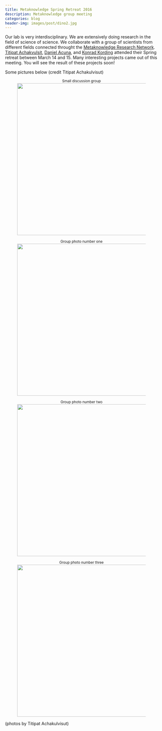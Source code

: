 ```yaml
---
title: Metaknowledge Spring Retreat 2016
description: Metaknowledge group meeting
categories: blog
header-img: images/post/dino2.jpg
---
```


Our lab is very interdisciplinary. We are extensively doing research in the field of
science of science. We collaborate with a group of scientists from different fields connected throught the
[Metaknowledge Research Network](http://www.knowledgelab.org/people/researchers/).
[Titipat Achakvulsit](/people/titipat_achakulvisut/), [Daniel Acuna](/people/daniel_e_acuna/), and
[Konrad Kording](/people/konrad_kording/) attended their Spring retreat
between March 14 and 15. Many interesting projects came out of this meeting. You will see
the result of these projects soon!

Some pictures below (credit Titipat Achakulvisut)

<figure><center>
  <sup>Small discussion group</sup>
  <img width="500" src="{{site.baseurl}}/images/post/metaknowledge_2016/1.jpg" data-action="zoom">
</center></figure>

<figure><center>
  <sup>Group photo number one</sup>
  <img width="500" src="{{site.baseurl}}/images/post/metaknowledge_2016/2.jpg" data-action="zoom">
</center></figure>

<figure><center>
  <sup>Group photo number two</sup>
  <img width="500" src="{{site.baseurl}}/images/post/metaknowledge_2016/3.jpg" data-action="zoom">
</center></figure>

<figure><center>
  <sup>Group photo number three</sup>
  <img width="500" src="{{site.baseurl}}/images/post/metaknowledge_2016/4.jpg" data-action="zoom">
</center></figure>

(photos by Titipat Achakulvisut)
